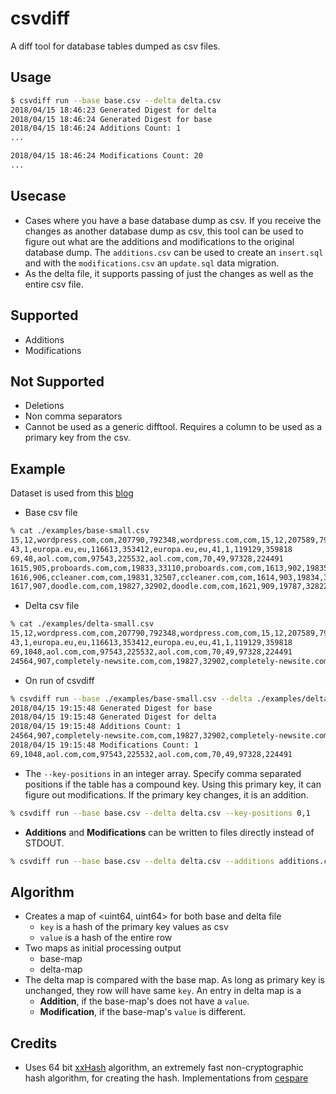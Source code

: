 # csvdiff

A diff tool for database tables dumped as csv files.

## Usage

```bash
$ csvdiff run --base base.csv --delta delta.csv
2018/04/15 18:46:23 Generated Digest for delta
2018/04/15 18:46:24 Generated Digest for base
2018/04/15 18:46:24 Additions Count: 1
...

2018/04/15 18:46:24 Modifications Count: 20
...
```

## Usecase

- Cases where you have a base database dump as csv. If you receive the changes as another database dump as csv, this tool can be used to figure out what are the additions and modifications to the original database dump. The `additions.csv` can be used to create an `insert.sql` and with the `modifications.csv` an `update.sql` data migration.
- As the delta file, it supports passing of just the changes as well as the entire csv file.

## Supported

- Additions
- Modifications

## Not Supported

- Deletions
- Non comma separators
- Cannot be used as a generic difftool. Requires a column to be used as a primary key from the csv.

## Example

Dataset is used from this [blog](https://blog.majestic.com/development/majestic-million-csv-daily/)

- Base csv file

```bash
% cat ./examples/base-small.csv
15,12,wordpress.com,com,207790,792348,wordpress.com,com,15,12,207589,791634
43,1,europa.eu,eu,116613,353412,europa.eu,eu,41,1,119129,359818
69,48,aol.com,com,97543,225532,aol.com,com,70,49,97328,224491
1615,905,proboards.com,com,19833,33110,proboards.com,com,1613,902,19835,33135
1616,906,ccleaner.com,com,19831,32507,ccleaner.com,com,1614,903,19834,32463
1617,907,doodle.com,com,19827,32902,doodle.com,com,1621,909,19787,32822
```

- Delta csv file

```bash
% cat ./examples/delta-small.csv
15,12,wordpress.com,com,207790,792348,wordpress.com,com,15,12,207589,791634
43,1,europa.eu,eu,116613,353412,europa.eu,eu,41,1,119129,359818
69,1048,aol.com,com,97543,225532,aol.com,com,70,49,97328,224491
24564,907,completely-newsite.com,com,19827,32902,completely-newsite.com,com,1621,909,19787,32822
```

- On run of csvdiff

```bash
% csvdiff run --base ./examples/base-small.csv --delta ./examples/delta-small.csv --key-positions 0
2018/04/15 19:15:48 Generated Digest for base
2018/04/15 19:15:48 Generated Digest for delta
2018/04/15 19:15:48 Additions Count: 1
24564,907,completely-newsite.com,com,19827,32902,completely-newsite.com,com,1621,909,19787,32822
2018/04/15 19:15:48 Modifications Count: 1
69,1048,aol.com,com,97543,225532,aol.com,com,70,49,97328,224491
```

- The `--key-positions` in an integer array. Specify comma separated positions if the table has a compound key. Using this primary key, it can figure out modifications. If the primary key changes, it is an addition.

```bash
% csvdiff run --base base.csv --delta delta.csv --key-positions 0,1
```

- **Additions** and **Modifications** can be written to files directly instead of STDOUT.

```bash
% csvdiff run --base base.csv --delta delta.csv --additions additions.csv --modifications modifications.csv
```

## Algorithm

- Creates a map of <uint64, uint64> for both base and delta file
  - `key` is a hash of the primary key values as csv
  - `value` is a hash of the entire row
- Two maps as initial processing output
  - base-map
  - delta-map
- The delta map is compared with the base map. As long as primary key is unchanged, they row will have same `key`. An entry in delta map is a
  - **Addition**, if the base-map's does not have a `value`.
  - **Modification**, if the base-map's `value` is different.

## Credits

- Uses 64 bit [xxHash](https://cyan4973.github.io/xxHash/) algorithm, an extremely fast non-cryptographic hash algorithm, for creating the hash. Implementations from [cespare](https://github.com/cespare/xxhash)
